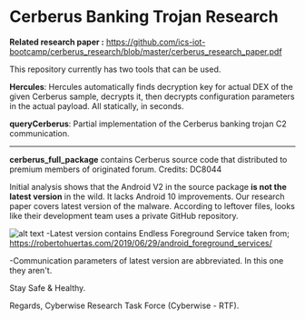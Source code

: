 # Cerberus Banking Trojan Research

**Related research paper :** https://github.com/ics-iot-bootcamp/cerberus_research/blob/master/cerberus_research_paper.pdf

This repository currently has two tools that can be used.

**Hercules**: Hercules automatically finds decryption key for actual DEX of the given Cerberus sample, decrypts it, then decrypts configuration parameters in the actual payload. All statically, in seconds.

**queryCerberus**: Partial implementation of the Cerberus banking trojan C2 communication.

---

**cerberus_full_package** contains Cerberus source code that distributed to premium members of originated forum. Credits: DC8044

Initial analysis shows that the Android V2 in the source package **is not the latest version** in the wild. It lacks Android 10 improvements. Our research paper covers latest version of the malware. According to leftover files, looks like their development team uses a private GitHub repository.

![alt text](https://raw.githubusercontent.com/ics-iot-bootcamp/cerberus_research/master/endless.png)
-Latest version contains Endless Foreground Service taken from;
https://robertohuertas.com/2019/06/29/android_foreground_services/

-Communication parameters of latest version are abbreviated. In this one they aren't.

Stay Safe & Healthy.

Regards, Cyberwise Research Task Force (Cyberwise - RTF).
